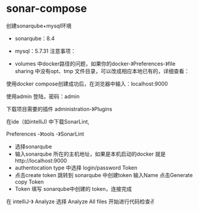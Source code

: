 # sonar-compose

创建sonarqube+mysql环境

- sonarqube：8.4

- mysql：5.7.31
注意事项：
- volumes 中docker路径的问题，如果你的docker-》Preferences-》file sharing 中没有opt、tmp 文件目录，可以改成相应本地已有的，详细查看：



使用docker compose创建成功后，在浏览器中输入：localhost:9000

使用admin 登陆，密码：admin

下载项目需要的插件 administration-》Plugins


在ide（如intelliJ) 中下载SonarLint,

Preferences -》tools -》SonarLint
- 选择sonarqube  
- 输入sonarqube 所在的主机地址，如果是本机启动的docker 就是 http://localhost:9000
- authentocation type 中选择 login/password  Token
- 点击create token 跳转到 sonarqube 中创建token 输入Name 点击Generate  copy Token
- Token 填写 sonarqube中创建的 token，连接完成

在 intelliJ-》 Analyze 选择 Analyze All files 
开始进行代码检查✌️